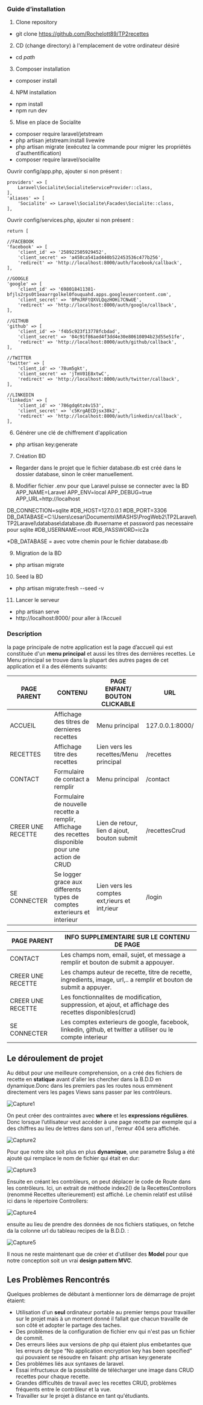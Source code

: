 ### Guide d’installation 

1.	Clone repository
- git clone https://github.com/Rochelott89/TP2recettes

2.	CD (change directory) à l'emplacement de votre ordinateur désiré
- cd *path*

3.	Composer installation 
- composer install

4.	NPM installation
- npm install
- npm run dev

5.	Mise en place de Socialite
- composer require laravel/jetstream
- php artisan jetstream:install livewire
- php artisan migrate (exécutez la commande pour migrer les propriétés d'authentification)
- composer require laravel/socialite

Ouvrir config/app.php, ajouter si non présent : 

    providers' => [
        Laravel\Socialite\SocialiteServiceProvider::class,
    ],
    'aliases' => [
        'Socialite' => Laravel\Socialite\Facades\Socialite::class,
    ],


Ouvrir config/services.php, ajouter si non présent : 

    return [
    
    //FACEBOOK 
    'facebook' => [
        'client_id' => '258922505929452',
        'client_secret' => 'a458ca541ad440b522453536c477b256',
        'redirect' => 'http://localhost:8000/auth/facebook/callback',
    ],

    //GOOGLE
    'google' => [
        'client_id' => '698018411381-bfjls2rps0t1eaarrgolkel0fouquahd.apps.googleusercontent.com',
        'client_secret' => '0PmJRFtQXVLQqzHOHi7CNwUE',
        'redirect' => 'http://localhost:8000/auth/google/callback',
    ],

    //GITHUB
    'github' => [
        'client_id' => 'f4b5c923f13778fcbdad',
        'client_secret' => '04c91f86aed4f3dd4e30e80610894b23d55e51fe',
        'redirect' => 'http://localhost:8000/auth/github/callback',
    ],

    //TWITTER
    'twitter' => [
        'client_id' => '78um5gkt',
        'client_secret' => 'jTmV01E8xtwC',
        'redirect' => 'http://localhost:8000/auth/twitter/callback',
    ],

    //LINKEDIN
    'linkedin' => [
        'client_id' => '786gdq6tz4v153',
        'client_secret' => 'c5KrgAECDjsx38k2',
        'redirect' => 'http://localhost:8000/auth/linkedin/callback',
    ],

6.	Générer une clé de chiffrement d'application
- php artisan key:generate

7.	Création BD
- Regarder dans le projet que le fichier database.db est créé dans le dossier database, sinon le créer manuellement.

8.	Modifier fichier .env pour que Laravel puisse se connecter avec la BD
APP_NAME=Laravel
APP_ENV=local
APP_DEBUG=true
APP_URL=http://localhost


DB_CONNECTION=sqlite
#DB_HOST=127.0.0.1
#DB_PORT=3306
DB_DATABASE=C:\Users\cesar\Documents\MIASHS\ProgWeb2\TP2Laravel\TP2Laravel\database\database.db
#username et password pas necessaire pour sqlite
#DB_USERNAME=root
#DB_PASSWORD=ic2a

*DB_DATABASE = avec votre chemin pour le fichier database.db

9.	Migration de la BD
- php artisan migrate

10.	Seed la BD
- php artisan migrate:fresh --seed -v

11.	Lancer le serveur
- php artisan serve
- http://localhost:8000/ pour aller à l’Accueil 


### Description
la page principale de notre application est la page d’accueil qui est constituée d'un **menu principal** et aussi les titres des dernières recettes. Le Menu principal se trouve dans la plupart des autres pages de cet application et il a des éléments suivants:

| PAGE PARENT       | CONTENU                                                                                             | PAGE ENFANT/ BOUTON CLICKABLE                 | URL             |
|-------------------|-----------------------------------------------------------------------------------------------------|-----------------------------------------------|-----------------|
| ACCUEIL           | Affichage des titres de dernieres recettes                                                          | Menu principal                                | 127.0.0.1:8000/ |
| RECETTES          | Affichage titre des recettes                                                                        | Lien vers les recettes/Menu principal         | /recettes       |
| CONTACT           | Formulaire de contact a remplir                                                                     | Menu principal                                | /contact        |
| CREER UNE RECETTE | Formulaire de nouvelle recette a remplir, Affichage des recettes disponible pour une action de CRUD | Lien de retour, lien d ajout, bouton submit   | /recettesCrud   |
| SE CONNECTER      | Se logger grace aux differents types de comptes exterieurs et interieur                             | Lien vers les comptes ext‚rieurs et int‚rieur | /login          |

 

| PAGE PARENT       | INFO SUPPLEMENTAIRE SUR LE CONTENU DE PAGE                                                                          |
|-------------------|---------------------------------------------------------------------------------------------------------------------|
| CONTACT           | Les champs nom, email, sujet, et message a remplir et bouton de submit a appouyer.                                  |
| CREER UNE RECETTE | Les champs auteur de recette, titre de recette, ingredients, image, url,.. a remplir et bouton de submit a appuyer. |
| CREER UNE RECETTE | Les fonctionnalites de  modification, suppression, et ajout, et affichage des recettes disponibles(crud)            |
| SE CONNECTER      | Les comptes exterieurs de google, facebook, linkedin, github, et twitter a utiliser ou le compte interieur          |



## Le déroulement de projet
Au début pour une meilleure comprehension, on a créé des fichiers de recette en **statique** avant d'aller les chercher dans la B.D.D en dynamique.Donc dans les premiers pas les routes nous emmènent directement vers les pages Views sans passer par les contrôleurs.

![Capture1](https://user-images.githubusercontent.com/81319754/115557184-c43a5380-a2b1-11eb-9684-4e8de936273f.PNG)


On peut créer des contraintes avec **where** et les **expressions régulières**. Donc lorsque l’utilisateur veut accéder à une page recette par exemple qui a des chiffres au lieu de lettres dans son url , l’erreur 404 sera affichée. 

![Capture2](https://user-images.githubusercontent.com/81319754/115555282-9e13b400-a2af-11eb-8779-1c4505b93cc1.PNG)

Pour que notre site soit plus en plus **dynamique**, une parametre $slug a été ajouté qui remplace le nom de fichier qui était en dur:

![Capture3](https://user-images.githubusercontent.com/81319754/115555601-f945a680-a2af-11eb-96a7-7004d041623b.PNG)

Ensuite en créant les contrôleurs, on peut déplacer le code de Route dans les contrôleurs. Ici, un extrait de méthode index2() de la RecettesControllors (renommé Recettes ulterieurement) est affiché. Le chemin relatif est utilisé ici dans le répertoire Controllers:

![Capture4](https://user-images.githubusercontent.com/81319754/115556039-7ffa8380-a2b0-11eb-9606-e8b3d9561dcd.PNG)

ensuite au lieu de prendre des données de nos fichiers statiques, on fetche da la colonne url du tableau recipes de la B.D.D. :

![Capture5](https://user-images.githubusercontent.com/81319754/115556202-b506d600-a2b0-11eb-9dec-9984852b2dfb.PNG)

Il nous ne reste maintenant que de créer et d'utiliser des **Model** pour que notre conception soit un vrai **design pattern MVC**.


## Les Problèmes Rencontrés

Quelques problemes de débutant à mentionner lors de démarrage de projet étaient:
* Utilisation d'un **seul** ordinateur portable au premier temps pour travailler sur le projet mais à un moment donné il fallait que chacun travaille de son côté et adopter le partage des taches.
* Des problèmes de la configuration de fichier env qui n'est pas un fichier de commit.
* Des erreurs liées aux versions de php qui étaient plus embetantes que les erreurs de type “No application encryption key has been specified” qui pouvaient se résoudre en faisant:       php artisan key:generate
* Des problémes liés aux syntaxes de laravel.
* Essai infructueux de la possibilité de télécharger une image dans CRUD recettes pour chaque recette.
* Grandes difficultés de travail avec les recettes CRUD, problèmes fréquents entre le contrôleur et la vue. 
* Travailler sur le projet à distance en tant qu'étudiants. 


